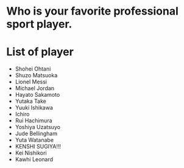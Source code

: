 # Who is your favorite professional sport player.

# List of player
- Shohei Ohtani
- Shuzo Matsuoka
- Lionel Messi
- Michael Jordan
- Hayato Sakamoto
- Yutaka Take
- Yuuki Ishikawa
- Ichiro
- Rui Hachimura
- Yoshiya Uzatsuyo
- Jude Bellingham
- Yuta Watanabe
- KENSHI SUGIYA!!!
- Kei Nishikori
- Kawhi Leonard
